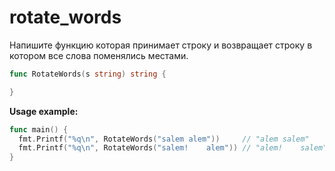 # rotate_words

Напишите функцию которая принимает строку и возвращает строку в котором все слова поменялись местами.

```go
func RotateWords(s string) string {

}
```

**Usage example:**

```go
func main() {
  fmt.Printf("%q\n", RotateWords("salem alem"))     // "alem salem"
  fmt.Printf("%q\n", RotateWords("salem!    alem")) // "alem!    salem"
}
```
